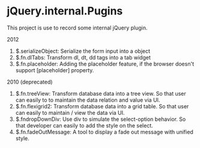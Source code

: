 jQuery.internal.Pugins
======================

This project is use to record some internal jQuery plugin.


2012
  1. $.serializeObject: Serialize the form input into a object
  2. $.fn.dlTabs: Transform dl, dt, dd tags into a tab widget
  3. $.fn.placeholder: Adding the placeholder feature, if the browser doesn't support [placeholder] property.
  

2010 (deprecated)
  1. $.fn.treeView: Transform database data into a tree view. So that user can easily to to maintain the data relation and value via UI.
  2. $.fn.flexigrid2: Transform database data into a grid table. So that user can easily to maintain / view the data via UI.
  3. $.fndropDownDiv: Use div to simulate the select-option behavior. So that developer can easily to add the style on the select.
  4. $.fn.fadeOutMessage: A tool to display a fade out message with unified style.
